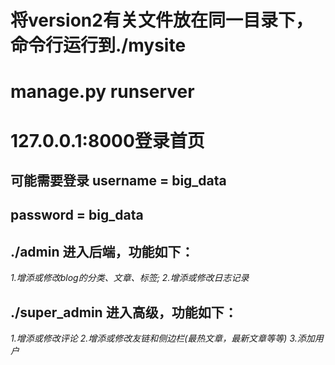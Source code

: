 # 将version2有关文件放在同一目录下，命令行运行到./mysite 
# manage.py runserver
# 127.0.0.1:8000登录首页

## 可能需要登录 username = big_data
##			password = big_data


## ./admin 进入后端，功能如下：

*1.增添或修改blog的分类、文章、标签;*
*2.增添或修改日志记录*


## ./super_admin 进入高级，功能如下：

*1.增添或修改评论*
*2.增添或修改友链和侧边栏(最热文章，最新文章等等)*
*3.添加用户*